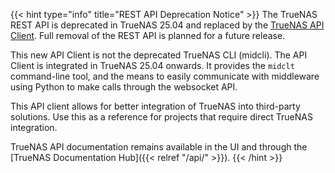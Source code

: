 &NewLine;

{{< hint type="info" title="REST API Deprecation Notice" >}}
The TrueNAS REST API is deprecated in TrueNAS 25.04 and replaced by the [TrueNAS API Client](https://github.com/truenas/api_client).
Full removal of the REST API is planned for a future release.

This new API Client is not the deprecated TrueNAS CLI (midcli).
The API Client is integrated in TrueNAS 25.04 onwards.
It provides the `midclt` command-line tool, and the means to easily communicate with middleware using Python to make calls through the websocket API.

This API client allows for better integration of TrueNAS into third-party solutions.
Use this as a reference for projects that require direct TrueNAS integration.

TrueNAS API documentation remains available in the UI and through the [TrueNAS Documentation Hub]({{< relref "/api/" >}}).
{{< /hint >}}
